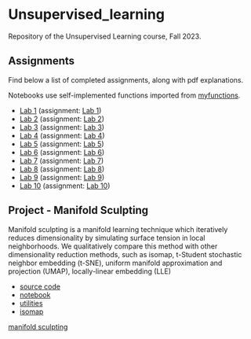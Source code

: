 # Unsupervised_learning

Repository of the Unsupervised Learning course, Fall 2023.

## Assignments 

Find below a list of completed assignments, along with pdf explanations.

Notebooks use self-implemented functions imported from [myfunctions](myfunctions.py).

- [Lab 1](Lab1.ipynb) (assignment: [Lab 1](assignments/Lab1.pdf))
- [Lab 2](Lab1.ipynb) (assignment: [Lab 2](assignments/Lab1.pdf))
- [Lab 3](Lab1.ipynb) (assignment: [Lab 3](assignments/Lab1.pdf))
- [Lab 4](Lab1.ipynb) (assignment: [Lab 4](assignments/Lab1.pdf))
- [Lab 5](Lab1.ipynb) (assignment: [Lab 5](assignments/Lab1.pdf))
- [Lab 6](Lab1.ipynb) (assignment: [Lab 6](assignments/Lab1.pdf))
- [Lab 7](Lab1.ipynb) (assignment: [Lab 7](assignments/Lab1.pdf))
- [Lab 8](Lab1.ipynb) (assignment: [Lab 8](assignments/Lab1.pdf))
- [Lab 9](Lab1.ipynb) (assignment: [Lab 9](assignments/Lab1.pdf))
- [Lab 10](Lab1.ipynb) (assignment: [Lab 10](assignments/Lab1.pdf))

## Project - Manifold Sculpting

Manifold sculpting is a manifold learning technique which iteratively reduces dimensionality by simulating surface
tension in local neighborhoods. We qualitatively compare this method with other dimensionality reduction methods, such as isomap, t-Student stochastic neighbor embedding (t-SNE), uniform manifold approximation and projection (UMAP), locally-linear embedding (LLE)

- [source code](project/manifold_sculpting.py)
- [notebook](project/project.ipynb)
- [utilities](project/utils.py)
- [isomap](project/isomap.py)

[manifold sculpting](project/images/swiss_roll.gif)
